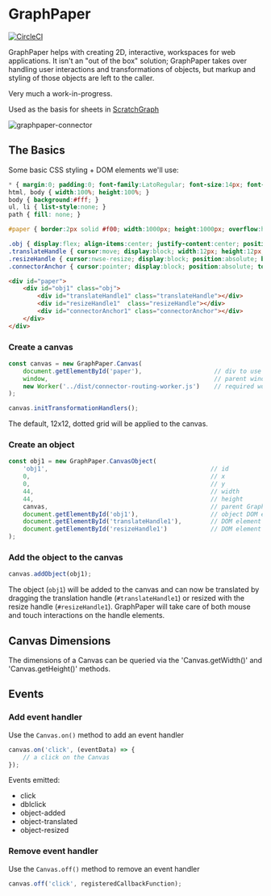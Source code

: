 # GraphPaper

[![CircleCI](https://circleci.com/gh/aautar/graphpaper.svg?style=svg)](https://circleci.com/gh/aautar/graphpaper)

GraphPaper helps with creating 2D, interactive, workspaces for web applications. It isn't an "out of the box" solution; GraphPaper takes over handling user interactions and transformations of objects, but markup and styling of those objects are left to the caller.

Very much a work-in-progress.

Used as the basis for sheets in [ScratchGraph](https://scratchgraph.com)

![graphpaper-connector](https://user-images.githubusercontent.com/12861733/33002147-358957a8-cd80-11e7-89ae-1b211c0eb2db.png)

## The Basics

Some basic CSS styling + DOM elements we'll use:

```css
* { margin:0; padding:0; font-family:LatoRegular; font-size:14px; font-weight:normal; }
html, body { width:100%; height:100%; }
body { background:#fff; }
ul, li { list-style:none; }
path { fill: none; }

#paper { border:2px solid #f00; width:1000px; height:1000px; overflow:hidden; position:relative; transform-origin:0 0; transition:transform 0.55s ease-in-out; }

.obj { display:flex; align-items:center; justify-content:center; position:absolute; width:44px; height:44px; background:#fff; border:1px solid #0094ff; border-radius:4px; }
.translateHandle { cursor:move; display:block; width:12px; height:12px; background:#0094ff; border-radius:12px; }
.resizeHandle { cursor:nwse-resize; display:block; position:absolute; bottom:3px; right:3px; width:12px; height:12px; background:url(resize-handle.svg) 0 0 no-repeat; } 
.connectorAnchor { cursor:pointer; display:block; position:absolute; top:0px; right:-18px; width:12px; height:12px; background:#fff; border:2px solid rgb(0, 109, 201); border-radius:4px; }
```

```html
<div id="paper">
    <div id="obj1" class="obj">
        <div id="translateHandle1" class="translateHandle"></div>
        <div id="resizeHandle1"  class="resizeHandle"></div>
        <div id="connectorAnchor1" class="connectorAnchor"></div>
    </div>
</div>
```

### Create a canvas

```javascript
const canvas = new GraphPaper.Canvas(
    document.getElementById('paper'),                    // div to use
    window,                                              // parent window 
    new Worker('../dist/connector-routing-worker.js')    // required worker for connector routing
);

canvas.initTransformationHandlers();
```

The default, 12x12, dotted grid will be applied to the canvas.

###  Create an object

```javascript
const obj1 = new GraphPaper.CanvasObject(
    'obj1',                                             // id
    0,                                                  // x        
    0,                                                  // y
    44,                                                 // width
    44,                                                 // height
    canvas,                                             // parent GraphPaper.Canvas
    document.getElementById('obj1'),                    // object DOM element
    document.getElementById('translateHandle1'),        // DOM element for the object's translation handle
    document.getElementById('resizeHandle1')            // DOM element for the object's resize handle
);
```

### Add the object to the canvas

```javascript
canvas.addObject(obj1);
```

 The object (`obj1`) will be added to the canvas and can now be translated by dragging the translation handle (`#translateHandle1`) or resized with the resize handle (`#resizeHandle1`). GraphPaper will take care of both mouse and touch interactions on the handle elements.
 
## Canvas Dimensions

The dimensions of a Canvas can be queried via the 'Canvas.getWidth()' and 'Canvas.getHeight()' methods.


## Events

### Add event handler

Use the `Canvas.on()` method to add an event handler

```javascript
canvas.on('click', (eventData) => {
    // a click on the Canvas
});
```

Events emitted:

- click
- dblclick
- object-added
- object-translated
- object-resized


### Remove event handler

Use the `Canvas.off()` method to remove an event handler

```javascript
canvas.off('click', registeredCallbackFunction);
```

